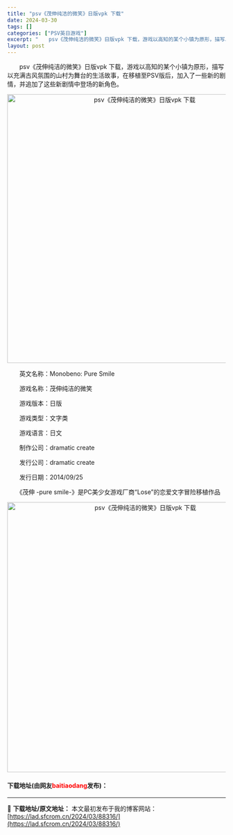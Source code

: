 ```yaml
---
title: "psv《茂伸纯洁的微笑》日版vpk 下载"
date: 2024-03-30
tags: []
categories: ["PSV英日游戏"]
excerpt: "　　psv《茂伸纯洁的微笑》日版vpk 下载，游戏以高知的某个小镇为原形，描写以充满古风氛围的山村为舞台的生活故事，在移植至PSV版后，加入了一些新的剧情，并追加了这些新剧情中登场的新角色。 　　英文名称：Monobeno: Pure Smile 　　游戏名称：茂伸纯洁的微笑 　　游戏版本：日版 　&hellip;"
layout: post
---
```


 <p>　　psv《茂伸纯洁的微笑》日版vpk 下载，游戏以高知的某个小镇为原形，描写以充满古风氛围的山村为舞台的生活故事，在移植至PSV版后，加入了一些新的剧情，并追加了这些新剧情中登场的新角色。</p> <p align="center"><img align="" border="0" src="https://lad.sfcrom.cn/wp-content/uploads/2024/03/20240330_66077a0c6d3bc.png" width="618" alt="psv《茂伸纯洁的微笑》日版vpk 下载" /></p> <p>　　英文名称：Monobeno: Pure Smile</p> <p>　　游戏名称：茂伸纯洁的微笑</p> <p>　　游戏版本：日版</p> <p>　　游戏类型：文字类</p> <p>　　游戏语言：日文</p> <p>　　制作公司：dramatic create</p> <p>　　发行公司：dramatic create</p> <p>　　发行日期：2014/09/25</p> <p>　　《茂伸 -pure smile-》是PC美少女游戏厂商&ldquo;Lose&rdquo;的恋爱文字冒险移植作品</p> <p align="center"><img align="" border="0" src="https://lad.sfcrom.cn/wp-content/uploads/2024/03/20240330_66077a0d9f043.png" width="621" alt="psv《茂伸纯洁的微笑》日版vpk 下载" /></p> <p><h4>下载地址(由网友<font color="red">baitiaodang</font>发布)：</h4></p> 

---
📖 **下载地址/原文地址：** 本文最初发布于我的博客网站：[https://lad.sfcrom.cn/2024/03/88316/](https://lad.sfcrom.cn/2024/03/88316/)
